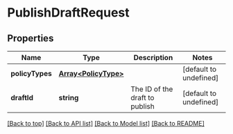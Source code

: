 # PublishDraftRequest

## Properties

|Name | Type | Description | Notes|
|------------ | ------------- | ------------- | -------------|
|**policyTypes** | [**Array&lt;PolicyType&gt;**](PolicyType.md) |  | [default to undefined]|
|**draftId** | **string** | The ID of the draft to publish | [default to undefined]|




[[Back to top]](#) [[Back to API list]](../../README.md#documentation-for-api-endpoints) [[Back to Model list]](../../README.md#documentation-for-models) [[Back to README]](../../README.md)
